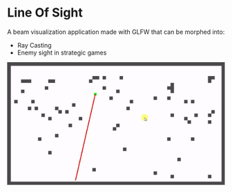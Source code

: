 # Line Of Sight

A beam visualization application made with GLFW that can be morphed into:

* Ray Casting
* Enemy sight in strategic games

![Image of Beam](https://github.com/ummarikram/LineOfSight/blob/master/Run.gif)


